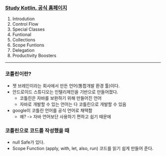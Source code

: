 ### **[Study Kotlin, 공식 홈페이지](https://play.kotlinlang.org/byExample/overview?_gl=1*1qs2ubx*_ga*MTYxMDQ3MjY5LjE2NTQzMzQ3Nzg.*_ga_9J976DJZ68*MTY1NDk1NjI4MC4zLjEuMTY1NDk1NzU5OC4w&_ga=2.123860290.9378090.1654956280-161047269.1654334778)**
1. Introdution
2. Control Flow
3. Special Classes
4. Funtional
5. Collections
6. Scope Funtions
7. Delegation
8. Productivity Boosters

***

### 코틀린이란?
- 젯 브레인이라는 회사에서 만든 언어(통합개발 환경 툴)이다. 
- 안드로이드 스튜디오는 인텔리제인을 기반으로 만들어졌다.
    - 코틀린은 자바를 보완하기 위해 만들어진 언어
    - 자바로 개발할 수 있는 언어는 다 코틀린으로 개발할 수 있음
- google이 코틀린 언어를 공식 언어로 채택함
    - 왜? -> 자바 언어보단 사용하기 편하고 쉽기 때문에

### 코틀린으로 코드를 작성했을 때
- null Safe가 있다.
- Scope Function (apply, with, let, also, run) 코드를 읽기 쉽게 만들어 준다.